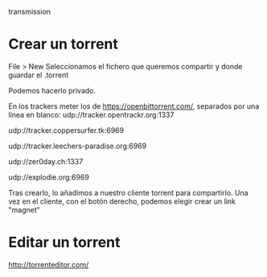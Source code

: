 transmission


# Crear un torrent
File > New
Seleccionamos el fichero que queremos compartir y donde guardar el .torrent

Podemos hacerlo privado.

En los trackers meter los de https://openbittorrent.com/, separados por una linea en blanco:
udp://tracker.opentrackr.org:1337

udp://tracker.coppersurfer.tk:6969

udp://tracker.leechers-paradise.org:6969

udp://zer0day.ch:1337

udp://explodie.org:6969


Tras crearlo, lo añadimos a nuestro cliente torrent para compartirlo.
Una vez en el cliente, con el botón derecho, podemos elegir crear un link "magnet"



# Editar un torrent
http://torrenteditor.com/
